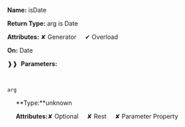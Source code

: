 **Name:** isDate

**Return Type:** arg is Date

**Attributes:** ✘ Generator&nbsp;&nbsp;&nbsp;&nbsp;&nbsp;✔ Overload

**On:** Date

❱❱&nbsp;&nbsp;**Parameters:**

&nbsp;&nbsp;&nbsp;&nbsp;&nbsp;
```
arg
```

&nbsp;&nbsp;&nbsp;&nbsp;&nbsp;**Type:**unknown

&nbsp;&nbsp;&nbsp;&nbsp;&nbsp;**Attributes:**✘ Optional&nbsp;&nbsp;&nbsp;&nbsp;&nbsp;✘ Rest&nbsp;&nbsp;&nbsp;&nbsp;&nbsp;✘ Parameter Property

